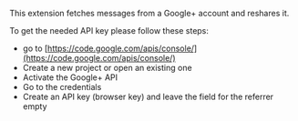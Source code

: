 This extension fetches messages from a Google+ account and reshares it.

To get the needed API key please follow these steps:

* go to [https://code.google.com/apis/console/](https://code.google.com/apis/console/)
* Create a new project or open an existing one 
* Activate the Google+ API
* Go to the credentials
* Create an API key (browser key) and leave the field for the referrer empty
